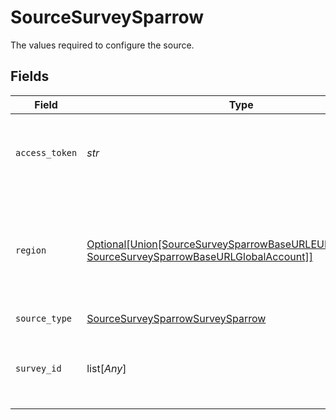 # SourceSurveySparrow

The values required to configure the source.


## Fields

| Field                                                                                                                                                   | Type                                                                                                                                                    | Required                                                                                                                                                | Description                                                                                                                                             |
| ------------------------------------------------------------------------------------------------------------------------------------------------------- | ------------------------------------------------------------------------------------------------------------------------------------------------------- | ------------------------------------------------------------------------------------------------------------------------------------------------------- | ------------------------------------------------------------------------------------------------------------------------------------------------------- |
| `access_token`                                                                                                                                          | *str*                                                                                                                                                   | :heavy_check_mark:                                                                                                                                      | Your access token. See <a href="https://developers.surveysparrow.com/rest-apis#authentication">here</a>. The key is case sensitive.                     |
| `region`                                                                                                                                                | [Optional[Union[SourceSurveySparrowBaseURLEUBasedAccount, SourceSurveySparrowBaseURLGlobalAccount]]](../../models/shared/sourcesurveysparrowbaseurl.md) | :heavy_minus_sign:                                                                                                                                      | Is your account location is EU based? If yes, the base url to retrieve data will be different.                                                          |
| `source_type`                                                                                                                                           | [SourceSurveySparrowSurveySparrow](../../models/shared/sourcesurveysparrowsurveysparrow.md)                                                             | :heavy_check_mark:                                                                                                                                      | N/A                                                                                                                                                     |
| `survey_id`                                                                                                                                             | list[*Any*]                                                                                                                                             | :heavy_minus_sign:                                                                                                                                      | A List of your survey ids for survey-specific stream                                                                                                    |